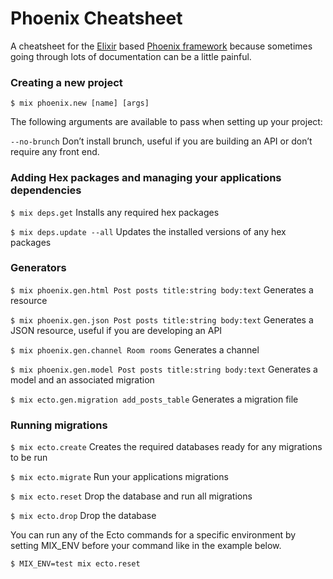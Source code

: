 # Phoenix Cheatsheet
A cheatsheet for the [Elixir](http://elixir-lang.org/) based [Phoenix framework](http://www.phoenixframework.org) because sometimes going through lots of documentation can be a little painful.

### Creating a new project
`$ mix phoenix.new [name] [args]`

The following arguments are available to pass when setting up your project:

`--no-brunch` Don’t install brunch, useful if you are building an API or don’t require any front end.

### Adding Hex packages and managing your applications dependencies
`$ mix deps.get` Installs any required hex packages

`$ mix deps.update --all` Updates the installed versions of any hex packages

### Generators
`$ mix phoenix.gen.html Post posts title:string body:text` Generates a resource

`$ mix phoenix.gen.json Post posts title:string body:text` Generates a JSON resource, useful if you are developing an API

`$ mix phoenix.gen.channel Room rooms` Generates a channel

`$ mix phoenix.gen.model Post posts title:string body:text` Generates a model and an associated migration

`$ mix ecto.gen.migration add_posts_table` Generates a migration file

### Running migrations
`$ mix ecto.create` Creates the required databases ready for any migrations to be run

`$ mix ecto.migrate` Run your applications migrations

`$ mix ecto.reset` Drop the database and run all migrations

`$ mix ecto.drop` Drop the database

You can run any of the Ecto commands for a specific environment by setting MIX_ENV before your command like in the example below.

`$ MIX_ENV=test mix ecto.reset`
